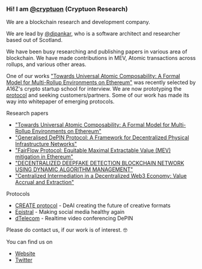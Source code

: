 ### Hi! I am [@cryptuon](https://twitter.com/cryptuon) (Cryptuon Research)

We are a blockchain research and development company. 

We are lead by [@dipankar](https://github.com/dipankar), who is a software architect and researcher based out of Scotland. 

We have been busy researching and publishing papers in various area of blockchain. We have made contributions in MEV, Atomic transactions across rollups, and various other areas.

One of our works ["Towards Universal Atomic Composability: A Formal Model for Multi-Rollup Environments on Ethereum"](https://github.com/cryptuon/tesseract-paper) was recently selected by A16Z's crypto startup school for interview. We are now prototyping the [protocol](https://github.com/cryptuon/tesseract) and seeking customers/partners. Some of our work has made its way into whitepaper of emerging protocols. 

Research papers
 * ["Towards Universal Atomic Composability: A Formal Model for Multi-Rollup Environments on Ethereum"](https://github.com/cryptuon/tesseract-paper)
 * ["Generalised DePIN Protocol: A Framework for Decentralized Physical Infrastructure Networks"](https://github.com/cryptuon/generalised-depin-protocol)
 * ["FairFlow Protocol: Equitable Maximal Extractable Value (MEV) mitigation in Ethereum"](https://github.com/cryptuon/fairflow-protocol-paper)
 * ["DECENTRALIZED DEEPFAKE DETECTION BLOCKCHAIN NETWORK USING DYNAMIC ALGORITHM MANAGEMENT"](https://github.com/cryptuon/deepfake-detection-network)
 * ["Centralized Intermediation in a Decentralized Web3 Economy: Value Accrual and Extraction"](https://github.com/cryptuon/decentralised-web3-value-accrual)

Protocols  
 * [CREATE protocol](https://www.createprotocol.org/) - DeAI creating the future of creative formats
 * [Epistral](https://epistral.xyz/) - Making social media healthy again 
 * [dTelecom](https://dtelecom.org/) - Realtime video conferencing DePIN 

Please do contact us, if our work is of interest. 🤓

You can find us on
 * [Website](https://cryptuon.com)
 * [Twitter](https://twitter.com/cryptuon)
